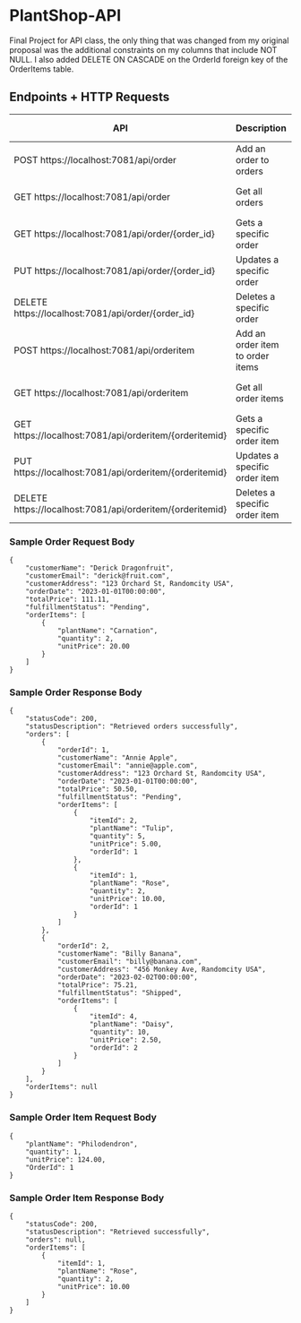 # PlantShop-API
Final Project for API class, the only thing that was changed from my original proposal was the additional constraints on my columns that include NOT NULL. I also added DELETE ON CASCADE on the OrderId foreign key of the OrderItems table.

## Endpoints + HTTP Requests
| API | Description | Request Body | Response Body |
| --- | --- | --- | --- |
| POST https://localhost:7081/api/order | Add an order to orders | Order object | Order object |
| GET https://localhost:7081/api/order | Get all orders | None | Array of order objects |
| GET https://localhost:7081/api/order/{order_id} | Gets a specific order | None | Order object |
| PUT https://localhost:7081/api/order/{order_id} | Updates a specific order | Order object | None |
| DELETE https://localhost:7081/api/order/{order_id} | Deletes a specific order | None | None |
| POST https://localhost:7081/api/orderitem | Add an order item to order items | Order item object | Order item object |
| GET https://localhost:7081/api/orderitem | Get all order items | None | Array of order item objects |
| GET https://localhost:7081/api/orderitem/{orderitemid} | Gets a specific order item | None | Order item object |
| PUT https://localhost:7081/api/orderitem/{orderitemid} | Updates a specific order item | Order item object | None |
| DELETE https://localhost:7081/api/orderitem/{orderitemid} | Deletes a specific order item | None | None |

### Sample Order Request Body
```
{
    "customerName": "Derick Dragonfruit",
    "customerEmail": "derick@fruit.com",
    "customerAddress": "123 Orchard St, Randomcity USA",
    "orderDate": "2023-01-01T00:00:00",
    "totalPrice": 111.11,
    "fulfillmentStatus": "Pending",
    "orderItems": [
        {
            "plantName": "Carnation",
            "quantity": 2,
            "unitPrice": 20.00
        }
    ]
}
```
### Sample Order Response Body
```
{
    "statusCode": 200,
    "statusDescription": "Retrieved orders successfully",
    "orders": [
        {
            "orderId": 1,
            "customerName": "Annie Apple",
            "customerEmail": "annie@apple.com",
            "customerAddress": "123 Orchard St, Randomcity USA",
            "orderDate": "2023-01-01T00:00:00",
            "totalPrice": 50.50,
            "fulfillmentStatus": "Pending",
            "orderItems": [
                {
                    "itemId": 2,
                    "plantName": "Tulip",
                    "quantity": 5,
                    "unitPrice": 5.00,
                    "orderId": 1
                },
                {
                    "itemId": 1,
                    "plantName": "Rose",
                    "quantity": 2,
                    "unitPrice": 10.00,
                    "orderId": 1
                }
            ]
        },
        {
            "orderId": 2,
            "customerName": "Billy Banana",
            "customerEmail": "billy@banana.com",
            "customerAddress": "456 Monkey Ave, Randomcity USA",
            "orderDate": "2023-02-02T00:00:00",
            "totalPrice": 75.21,
            "fulfillmentStatus": "Shipped",
            "orderItems": [
                {
                    "itemId": 4,
                    "plantName": "Daisy",
                    "quantity": 10,
                    "unitPrice": 2.50,
                    "orderId": 2
                }
            ]
        }
    ],
    "orderItems": null
}
```
### Sample Order Item Request Body
```
{
    "plantName": "Philodendron",
    "quantity": 1,
    "unitPrice": 124.00,
    "OrderId": 1
}
```
### Sample Order Item Response Body
```
{
    "statusCode": 200,
    "statusDescription": "Retrieved successfully",
    "orders": null,
    "orderItems": [
        {
            "itemId": 1,
            "plantName": "Rose",
            "quantity": 2,
            "unitPrice": 10.00
        }
    ]
}
```
